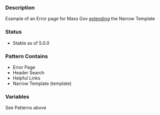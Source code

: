 ### Description
Example of an Error page for Mass Gov [extending](https://twig.symfony.com/doc/2.x/tags/extends.html) the Narrow Template

### Status
* Stable as of 5.0.0

### Pattern Contains
* Error Page
* Header Search
* Helpful Links
* Narrow Template (template)

### Variables
See Patterns above
